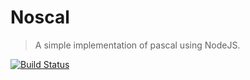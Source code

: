 # Noscal
> A simple implementation of pascal using NodeJS.

[![Build Status](https://travis-ci.org/hmleal/noscal.svg?branch=master)](https://travis-ci.org/hmleal/noscal)

